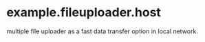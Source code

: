 # example.fileuploader.host
multiple file uploader as a fast data transfer option in local network.
